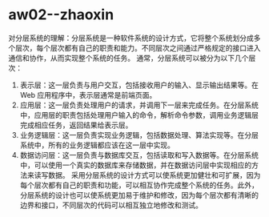 # aw02--zhaoxin
对分层系统的理解：分层系统是一种软件系统的设计方式，它将整个系统划分成多个层次，每个层次都有自己的职责和能力。不同层次之间通过严格规定的接口进入通信和协作，从而实现整个系统的任务。
通常，分层系统可以被分为以下几个层次：
1. 表示层：这一层负责与用户交互，包括接收用户的输入、显示输出结果等。在 Web 应用程序中，表示层通常是前端页面。
2. 应用层：这一层负责处理用户的请求，并调用下一层来完成任务。在分层系统中，应用层的职责包括处理用户输入的命令，解析命令参数，调用业务逻辑层完成相应任务，返回结果给表示层。
3. 业务逻辑层：这一层负责实现业务逻辑，包括数据处理、算法实现等。在分层系统中，所有的业务逻辑都应该在这一层中实现。
4. 数据访问层：这一层负责与数据库交互，包括读取和写入数据等。在分层系统中，可以使用一个真实的数据库来存储数据，并在数据访问层中实现相应的方法来读写数据。
采用分层系统的设计方式可以使系统更加健壮和可扩展，因为每个层次都有自己的职责和功能，可以相互协作完成整个系统的任务。此外，分层系统的设计也可以使系统更加易于维护和修改，因为每个层次都有清晰的边界和接口，不同层次的代码可以相互独立地修改和测试。
